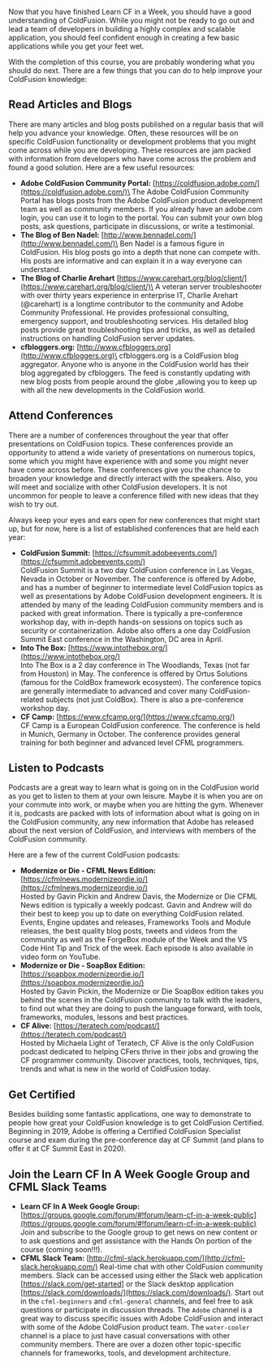 Now that you have finished Learn CF in a Week, you should have a good understanding of ColdFusion. While you might not be ready to go out and lead a team of developers in building a highly complex and scalable application, you should feel confident enough in creating a few basic applications while you get your feet wet.

With the completion of this course, you are probably wondering what you should do next. There are a few things that you can do to help improve your ColdFusion knowledge:

## Read Articles and Blogs

There are many articles and blog posts published on a regular basis that will help you advance your knowledge. Often, these resources will be on specific ColdFusion functionality or development problems that you might come across while you are developing. These resources are jam packed with information from developers who have come across the problem and found a good solution. Here are a few useful resources:

- **Adobe ColdFusion Community Portal:** [https://coldfusion.adobe.com/](https://coldfusion.adobe.com/)\
The Adobe ColdFusion Community Portal has blogs posts from the Adobe ColdFusion product development team as well as community members. If you already have an adobe.com login, you can use it to login to the portal. You can submit your own blog posts, ask questions, participate in discussions, or write a testimonial.
- **The Blog of Ben Nadel:** [http://www.bennadel.com/](http://www.bennadel.com/)\
Ben Nadel is a famous figure in ColdFusion. His blog posts go into a depth that none can compete with. His posts are informative and can explain it in a way everyone can understand.
- **The Blog of Charlie Arehart** [https://www.carehart.org/blog/client/](https://www.carehart.org/blog/client/)\
A veteran server troubleshooter with over thirty years experience in enterprise IT, Charlie Arehart (@carehart) is a longtime contributor to the community and Adobe Community Professional. He provides professional consulting, emergency support, and troubleshooting services. His detailed blog posts provide great troubleshooting tips and tricks, as well as detailed instructions on handling ColdFusion server updates.
- **cfbloggers.org:** [http://www.cfbloggers.org](http://www.cfbloggers.org)\
cfbloggers.org is a ColdFusion blog aggregator. Anyone who is anyone in the ColdFusion world has their blog aggregated by cfbloggers. The feed is constantly updating with new blog posts from people around the globe ,allowing you to keep up with all the new developments in the ColdFusion world.

## Attend Conferences

There are a number of conferences throughout the year that offer presentations on ColdFusion topics. These conferences provide an opportunity to attend a wide variety of presentations on numerous topics, some which you might have experience with and some you might never have come across before. These conferences give you the chance to broaden your knowledge and directly interact with the speakers. Also, you will meet and socialize with other ColdFusion developers. It is not uncommon for people to leave a conference filled with new ideas that they wish to try out.

Always keep your eyes and ears open for new conferences that might start up, but for now, here is a list of established conferences that are held each year:

- **ColdFusion Summit:** [https://cfsummit.adobeevents.com/](https://cfsummit.adobeevents.com/) \
ColdFusion Summit is a two day ColdFusion conference in Las Vegas, Nevada in October or November. The conference is offered by Adobe, and has a number of beginner to intermediate level ColdFusion topics as well as presentations by Adobe ColdFusion development engineers. It is attended by many of the leading ColdFusion community members and is packed with great information. There is typically a pre-conference workshop day, with in-depth hands-on sessions on topics such as security or containerization. Adobe also offers a one day ColdFusion Summit East conference in the Washington, DC area in April.
- **Into The Box:** [https://www.intothebox.org/](https://www.intothebox.org/) \
Into The Box is a 2 day conference in The Woodlands, Texas (not far from Houston) in May. The conference is offered by Ortus Solutions (famous for the ColdBox framework ecosystem). The conference topics are generally intermediate to advanced and cover many ColdFusion-related subjects (not just ColdBox). There is also a pre-conference workshop day.
- **CF Camp:** [https://www.cfcamp.org/](https://www.cfcamp.org/) \
CF Camp is a European ColdFusion conference. The conference is held in Munich, Germany in October. The conference provides general training for both beginner and advanced level CFML programmers.

## Listen to Podcasts

Podcasts are a great way to learn what is going on in the ColdFusion
world as you get to listen to them at your own leisure. Maybe it is when
you are on your commute into work, or maybe when you are hitting the
gym. Whenever it is, podcasts are packed with lots of information about
what is going on in the ColdFusion community, any new information that
Adobe has released about the next version of ColdFusion, and interviews
with members of the ColdFusion community.

Here are a few of the current ColdFusion podcasts:

- **Modernize or Die - CFML News Edition:** [https://cfmlnews.modernizeordie.io/](https://cfmlnews.modernizeordie.io/) \
Hosted by Gavin Pickin and Andrew Davis, the Modernize or Die CFML News edition is typically a weekly podcast. Gavin and Andrew will do their best to keep you up to date on everything ColdFusion related. Events, Engine updates and releases, Frameworks Tools and Module releases, the best quality blog posts, tweets and videos from the community as well as the ForgeBox module of the Week and the VS Code Hint Tip and Trick of the week. Each episode is also available in video form on YouTube.
- **Modernize or Die - SoapBox Edition:** [https://soapbox.modernizeordie.io/](https://soapbox.modernizeordie.io/) \
Hosted by Gavin Pickin, the Modernize or Die SoapBox edition takes you behind the scenes in the ColdFusion community to talk with the leaders, to find out what they are doing to push the language forward, with tools, frameworks, modules, lessons and best practices.
- **CF Alive:** [https://teratech.com/podcast/](https://teratech.com/podcast/) \
Hosted by Michaela Light of Teratech, CF Alive is the only ColdFusion podcast dedicated to helping CFers thrive in their jobs and growing the CF programmer community. Discover practices, tools, techniques, tips, trends and what is new in the world of ColdFusion today.

## Get Certified

Besides building some fantastic applications, one way to demonstrate to people how great your ColdFusion knowledge is to get ColdFusion Certified. Beginning in 2019, Adobe is offering a Certified ColdFusion Specialist course and exam during the pre-conference day at CF Summit (and plans to offer it at CF Summit East in 2020).

## Join the Learn CF In A Week Google Group and CFML Slack Teams

- **Learn CF In A Week Google Group:** [https://groups.google.com/forum/#!forum/learn-cf-in-a-week-public](https://groups.google.com/forum/#!forum/learn-cf-in-a-week-public) Join and subscribe to the Google group to get news on new content or to ask questions and get assistance with the Hands On portion of the course (coming soon!!!).
- **CFML Slack Team:** [http://cfml-slack.herokuapp.com/](http://cfml-slack.herokuapp.com/) Real-time chat with other ColdFusion community members. Slack can be accessed using either the Slack web application [https://slack.com/get-started] or the Slack desktop application [https://slack.com/downloads/](https://slack.com/downloads/). Start out in the `cfml-beginners` and `cfml-general` channels, and feel free to ask questions or participate in discussion threads. The `Adobe` channel is a great way to discuss specific issues with Adobe ColdFusion and interact with some of the Adobe ColdFusion product team. The `water-cooler` channel is a place to just have casual conversations with other community members. There are over a dozen other topic-specific channels for frameworks, tools, and development architecture.
